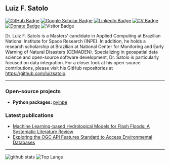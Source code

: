 ## Luiz F. Satolo

[![GitHub Badge](https://img.shields.io/github/followers/luizsatolo?style=social)](https://github.com/luizsatolo?tab=followers)
[![Google Scholar Badge](https://img.shields.io/badge/Google-Scholar-lightgrey)](https://scholar.google.com/citations?Y72uQvkAAAAJ&hl=en)
[![LinkedIn Badge](https://img.shields.io/badge/My-LinkedIn-blue)](https://www.linkedin.com/in/luizfernandosatolo/)
[![CV Badge](https://img.shields.io/badge/My-CV-critical)](http://lattes.cnpq.br/3067220494274176)
[![Donate Badge](https://img.shields.io/badge/Donate-Buy%20me%20a%20coffee-yellowgreen.svg)](https://buymeacoffee.com/luizfernandosatolo)
![Visitor Badge](https://visitor-badge.laobi.icu/badge?page_id=luizsatolo.luizsatolo)


Dr. Luiz F. Satolo is a Masters' candidate in Applied Computing at Brazilian National Institute for Space Research (INPE). In addition, he holds a research scholarship at Brazilian at National Center for Monitoring and Early Warning of Natural Disasters (CEMADEN). Specializing in geospatial data science and open-source software development, Dr. Satolo is particularly focused on data integration. For a closer look at his open-source contributions, please visit his GitHub repositories at <https://github.com/luizsatolo>.

---

### Open-source projects

- **Python packages:** [pyinpe](https://github.com/luizsatolo/pyinpe)

### Latest publications

- [Machine Learning-based Hydrological Models for Flash Floods: A Systematic Literature Review](https://doi.org/10.31223/X5C699)
- [Exploring the OGC API Features Standard to Access Environmental Databases](http://mtc-m21d.sid.inpe.br/col/sid.inpe.br/mtc-m21d/2023/12.20.11.08/doc/thisInformationItemHomePage.html)


---


![github stats](https://github-readme-stats-sigma-five.vercel.app/api?username=luizsatolo&show_icons=true)
![Top Langs](https://github-readme-stats-sigma-five.vercel.app/api/top-langs/?username=luizsatolo&langs_count=3&hide=javascript,go,html,css,tex)
